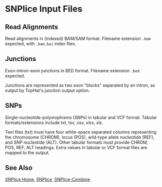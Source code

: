 # SNPlice Input Files

## Read Alignments

Read alignments in (indexed) BAM/SAM format. Filename extension `.bam` expected, with `.bam.bai` index files. 

## Junctions

Exon-intron-exon junctions in BED format. Filename extension `.bed` expected.

Junctions are represented as two exon "blocks" separated by an intron, as output by TopHat's junction output option.

## SNPs

Single-nucleotide-polymophisms (SNPs) in tabular and VCF format. Tabular formats/extensions include txt, tsv, csv, xlsx, xls.

Text files (txt) must have four white-space separated columns representing the chromosome (CHROM), locus (POS), wild-type allele nucleotide (REF), and SNP nucleotide (ALT). Other tabular formats must provide CHROM, POS, REF, ALT headings. Extra values in tabular or VCF format files are mapped to the output.

## See Also

[SNPlice Home](..), [SNPlice](SNPliceUsage.md), [SNPlice-Combine](SNPliceCombineUsage.md)

